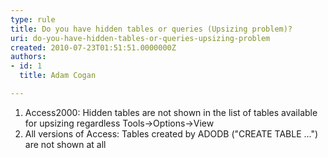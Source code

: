 ```yaml
---
type: rule
title: Do you have hidden tables or queries (Upsizing problem)?
uri: do-you-have-hidden-tables-or-queries-upsizing-problem
created: 2010-07-23T01:51:51.0000000Z
authors:
- id: 1
  title: Adam Cogan

---
```




<span class='intro'> 
  <ol>
    <li>Access2000&#58; Hidden tables are not shown in the list of tables available for upsizing regardless Tools-&gt;Options-&gt;View </li>
    <li>All versions of Access&#58; Tables created by ADODB (&quot;CREATE TABLE ...&quot;) are not shown at all </li>
</ol>
 </span>




